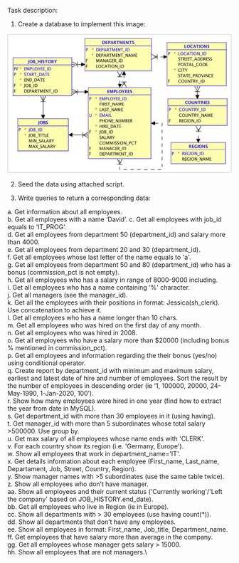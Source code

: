 Task description: 
1. Create a database to implement this image: 

![](UML_Task.jpg)

2. Seed the data using attached script.

3. Write queries to return a corresponding data:

a. Get information about all employees.\
b. Get all employees with a name ‘David’.
c. Get all employees with job_id equals to ‘IT_PROG’.\
d. Get all employees from department 50 (department_id) and salary more than 4000.\
e. Get all employees from department 20 and 30 (department_id).\
f. Get all employees whose last letter of the name equals to 'a'.\
g. Get all employees from department 50 and 80 (department_id) who has a bonus (commission_pct is not empty).\
h. Get all employees who has a salary in range of 8000-9000 including.\
i. Get all employees who has a name containing '%' character.\
j. Get all managers (see the manager_id).\
k. Get all the employees with their positions in format: Jessica(sh_clerk). Use concatenation to achieve it.\
l. Get all employees who has a name longer than 10 chars.\
m. Get all employees who was hired on the first day of any month.\
n. Get all employees who was hired in 2008.\
o. Get all employees who have a salary more than $20000 (including bonus % mentioned in commission_pct).\
p. Get all employees and information regarding the their bonus (yes/no) using conditional operator.\
q. Create report by department_id with minimum and maximum salary, earliest and latest date of hire and number of employees. Sort the result by the number of employees in descending order (ie ‘1, 100000, 20000, 24-May-1990, 1-Jan-2020, 100’).\
r. Show how many employees were hired in one year (find how to extract the year from date in MySQL).\
s. Get department_id with more than 30 employees in it (using having).\
t. Get manager_id with more than 5 subordinates whose total salary >500000. Use group by.\
u. Get max salary of all employees whose name ends with 'CLERK'.\
v. For each country show its region (i.e. 'Germany, Europe').\
w. Show all employees that work in department_name='IT'.\
x. Get details information about each employee (First_name, Last_name, Departament, Job, Street, Country, Region).\
y. Show manager names with >5 subordinates (use the same table twice).\
z. Show all employees who don’t have manager.\
aa. Show all employees and their current status ('Currently working'/'Left the company' based on JOB_HISTORY.end_date).\
bb. Get all employees who live in Region (ie in Europe).\
cc. Show all departments with > 30 employees (use having count(*)).\
dd. Show all departments that don’t have any employees.\
ee. Show all employees in format: First_name, Job_title, Department_name.\
ff. Get employees that have salary more than average in the company.\
gg. Get all employees whose manager gets salary > 15000.\
hh. Show all employees that are not managers.\
